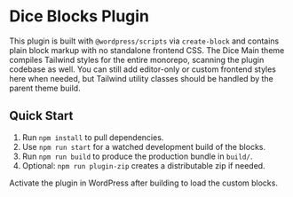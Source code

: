 # Dice Blocks Plugin

This plugin is built with `@wordpress/scripts` via `create-block` and contains plain block markup with no standalone frontend CSS. The Dice Main theme compiles Tailwind styles for the entire monorepo, scanning the plugin codebase as well. You can still add editor-only or custom frontend styles here when needed, but Tailwind utility classes should be handled by the parent theme build.

## Quick Start
1. Run `npm install` to pull dependencies.
2. Use `npm run start` for a watched development build of the blocks.
3. Run `npm run build` to produce the production bundle in `build/`.
4. Optional: `npm run plugin-zip` creates a distributable zip if needed.

Activate the plugin in WordPress after building to load the custom blocks.
